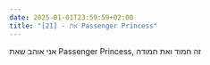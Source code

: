 ```yaml
---
date: 2025-01-01T23:59:59+02:00
title: "[21] - את Passenger Princess"
---
```

אני אוהב שאת Passenger Princess, זה חמוד ואת חמודה